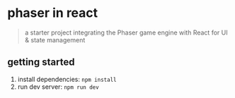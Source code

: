 # phaser in react

> a starter project integrating the Phaser game engine with React for UI & state management

## getting started
1. install dependencies: `npm install`
1. run dev server: `npm run dev`
